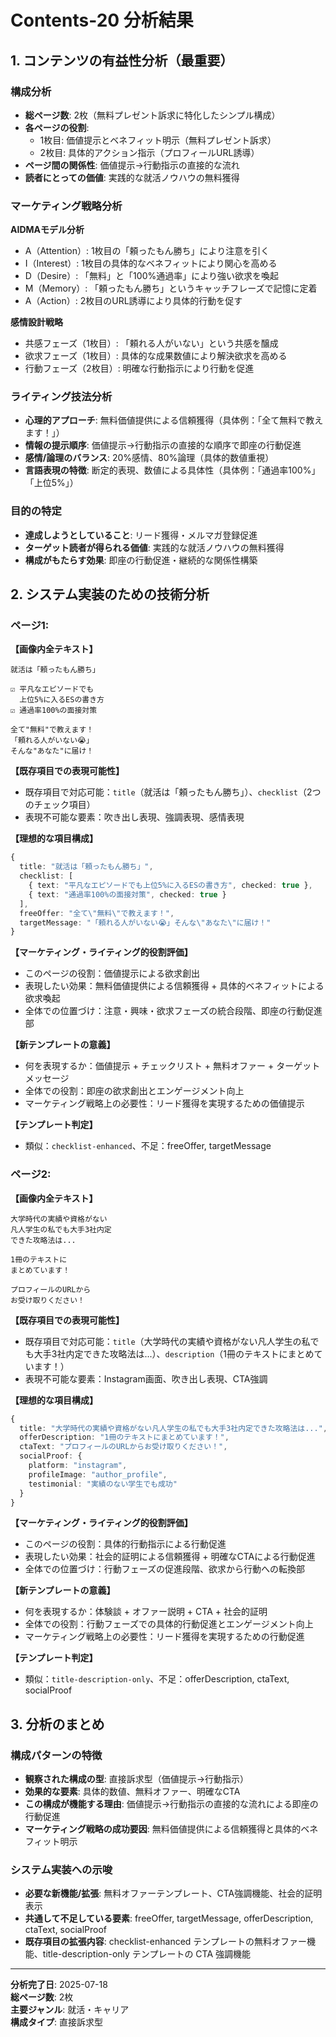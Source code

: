 # Contents-20 分析結果

## 1. コンテンツの有益性分析（最重要）

### 構成分析
- **総ページ数**: 2枚（無料プレゼント訴求に特化したシンプル構成）
- **各ページの役割**: 
  - 1枚目: 価値提示とベネフィット明示（無料プレゼント訴求）
  - 2枚目: 具体的アクション指示（プロフィールURL誘導）
- **ページ間の関係性**: 価値提示→行動指示の直接的な流れ
- **読者にとっての価値**: 実践的な就活ノウハウの無料獲得

### マーケティング戦略分析
**AIDMAモデル分析**
- A（Attention）: 1枚目の「頼ったもん勝ち」により注意を引く
- I（Interest）: 1枚目の具体的なベネフィットにより関心を高める
- D（Desire）: 「無料」と「100%通過率」により強い欲求を喚起
- M（Memory）: 「頼ったもん勝ち」というキャッチフレーズで記憶に定着
- A（Action）: 2枚目のURL誘導により具体的行動を促す

**感情設計戦略**
- 共感フェーズ（1枚目）: 「頼れる人がいない」という共感を醸成
- 欲求フェーズ（1枚目）: 具体的な成果数値により解決欲求を高める
- 行動フェーズ（2枚目）: 明確な行動指示により行動を促進

### ライティング技法分析
- **心理的アプローチ**: 無料価値提供による信頼獲得（具体例：「全て無料で教えます！」）
- **情報の提示順序**: 価値提示→行動指示の直接的な順序で即座の行動促進
- **感情/論理のバランス**: 20%感情、80%論理（具体的数値重視）
- **言語表現の特徴**: 断定的表現、数値による具体性（具体例：「通過率100%」「上位5%」）

### 目的の特定
- **達成しようとしていること**: リード獲得・メルマガ登録促進
- **ターゲット読者が得られる価値**: 実践的な就活ノウハウの無料獲得
- **構成がもたらす効果**: 即座の行動促進・継続的な関係性構築

## 2. システム実装のための技術分析

### ページ1:
**【画像内全テキスト】**
```
就活は「頼ったもん勝ち」

☑ 平凡なエピソードでも
  上位5%に入るESの書き方
☑ 通過率100%の面接対策

全て"無料"で教えます！
「頼れる人がいない😭」
そんな"あなた"に届け！
```

**【既存項目での表現可能性】**
- 既存項目で対応可能：`title`（就活は「頼ったもん勝ち」）、`checklist`（2つのチェック項目）
- 表現不可能な要素：吹き出し表現、強調表現、感情表現

**【理想的な項目構成】**
```typescript
{
  title: "就活は「頼ったもん勝ち」",
  checklist: [
    { text: "平凡なエピソードでも上位5%に入るESの書き方", checked: true },
    { text: "通過率100%の面接対策", checked: true }
  ],
  freeOffer: "全て\"無料\"で教えます！",
  targetMessage: "「頼れる人がいない😭」そんな\"あなた\"に届け！"
}
```

**【マーケティング・ライティング的役割評価】**
- このページの役割：価値提示による欲求創出
- 表現したい効果：無料価値提供による信頼獲得 + 具体的ベネフィットによる欲求喚起
- 全体での位置づけ：注意・興味・欲求フェーズの統合段階、即座の行動促進部

**【新テンプレートの意義】**
- 何を表現するか：価値提示 + チェックリスト + 無料オファー + ターゲットメッセージ
- 全体での役割：即座の欲求創出とエンゲージメント向上
- マーケティング戦略上の必要性：リード獲得を実現するための価値提示

**【テンプレート判定】**
- 類似：`checklist-enhanced`、不足：freeOffer, targetMessage

### ページ2:
**【画像内全テキスト】**
```
大学時代の実績や資格がない
凡人学生の私でも大手3社内定
できた攻略法は...

1冊のテキストに
まとめています！

プロフィールのURLから
お受け取りください！
```

**【既存項目での表現可能性】**
- 既存項目で対応可能：`title`（大学時代の実績や資格がない凡人学生の私でも大手3社内定できた攻略法は...）、`description`（1冊のテキストにまとめています！）
- 表現不可能な要素：Instagram画面、吹き出し表現、CTA強調

**【理想的な項目構成】**
```typescript
{
  title: "大学時代の実績や資格がない凡人学生の私でも大手3社内定できた攻略法は...",
  offerDescription: "1冊のテキストにまとめています！",
  ctaText: "プロフィールのURLからお受け取りください！",
  socialProof: {
    platform: "instagram",
    profileImage: "author_profile",
    testimonial: "実績のない学生でも成功"
  }
}
```

**【マーケティング・ライティング的役割評価】**
- このページの役割：具体的行動指示による行動促進
- 表現したい効果：社会的証明による信頼獲得 + 明確なCTAによる行動促進
- 全体での位置づけ：行動フェーズの促進段階、欲求から行動への転換部

**【新テンプレートの意義】**
- 何を表現するか：体験談 + オファー説明 + CTA + 社会的証明
- 全体での役割：行動フェーズでの具体的行動促進とエンゲージメント向上
- マーケティング戦略上の必要性：リード獲得を実現するための行動促進

**【テンプレート判定】**
- 類似：`title-description-only`、不足：offerDescription, ctaText, socialProof

## 3. 分析のまとめ

### 構成パターンの特徴
- **観察された構成の型**: 直接訴求型（価値提示→行動指示）
- **効果的な要素**: 具体的数値、無料オファー、明確なCTA
- **この構成が機能する理由**: 価値提示→行動指示の直接的な流れによる即座の行動促進
- **マーケティング戦略の成功要因**: 無料価値提供による信頼獲得と具体的ベネフィット明示

### システム実装への示唆
- **必要な新機能/拡張**: 無料オファーテンプレート、CTA強調機能、社会的証明表示
- **共通して不足している要素**: freeOffer, targetMessage, offerDescription, ctaText, socialProof
- **既存項目の拡張内容**: checklist-enhanced テンプレートの無料オファー機能、title-description-only テンプレートの CTA 強調機能

---
**分析完了日**: 2025-07-18  
**総ページ数**: 2枚  
**主要ジャンル**: 就活・キャリア  
**構成タイプ**: 直接訴求型